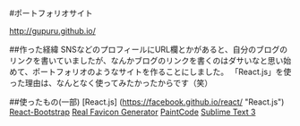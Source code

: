 #ポートフォリオサイト

http://gupuru.github.io/


##作った経緯
SNSなどのプロフィールにURL欄とかがあると、自分のブログのリンクを書いていましたが、なんかブログのリンクを書くのはダサいなと思い始めて、ポートフォリオのようなサイトを作ることにしました。
「React.js」を使った理由は、なんとなく使ってみたかったからです（笑）

##使ったもの(一部)
[React.js] (https://facebook.github.io/react/ "React.js")
[React-Bootstrap](https://react-bootstrap.github.io/ "React-Bootstrap")
[Real Favicon Generator](http://realfavicongenerator.net/ "Real Favicon Generator")
[PaintCode](http://www.paintcodeapp.com/ "PaintCode")
[Sublime Text 3](http://www.sublimetext.com/3 "Sublime Text 3")